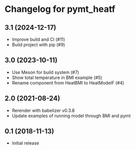 # Changelog for pymt_heatf

## 3.1 (2024-12-17)

- Improve build and CI (#11)
- Build project with pip (#9)

## 3.0 (2023-10-11)

- Use Meson for build system (#7)
- Show total temperature in BMI example (#5)
- Rename component from HeatBMI to HeatModelF (#4)

## 2.0 (2021-08-24)

- Rerender with babelizer v0.3.8
- Update examples of running model through BMI and pymt

## 0.1 (2018-11-13)

- Initial release

